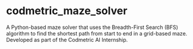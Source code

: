 # codmetric_maze_solver
A Python-based maze solver that uses the Breadth-First Search (BFS) algorithm to find the shortest path from start to end in a grid-based maze. Developed as part of the Codmetric AI Internship.
